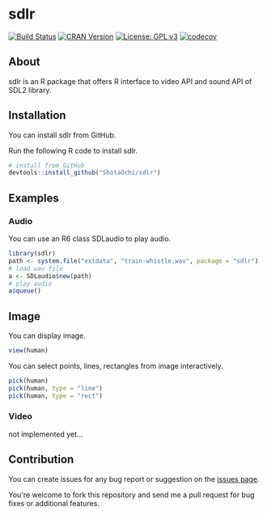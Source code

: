 # sdlr

[![Build Status](https://github.com/ShotaOchi/sdlr/workflows/R-CMD-check/badge.svg)](https://github.com/ShotaOchi/sdlr/actions)
[![CRAN Version](https://www.r-pkg.org/badges/version/sdlr)](https://cran.r-project.org/package=sdlr)
[![License: GPL v3](https://img.shields.io/badge/License-GPL%20v3-blue.svg)](https://www.gnu.org/licenses/gpl-3.0)
[![codecov](https://codecov.io/gh/ShotaOchi/sdlr/branch/main/graph/badge.svg?token=EDRYIIMXCY)](https://codecov.io/gh/ShotaOchi/sdlr)

## About
sdlr is an R package that offers R interface to video API and sound API of SDL2 library. 

## Installation
You can install sdlr from GitHub.


Run the following R code to install sdlr.
```r
# install from GitHub
devtools::install_github("ShotaOchi/sdlr")
```

## Examples

### Audio
You can use an R6 class SDLaudio to play audio.
```r
library(sdlr)
path <- system.file("extdata", "train-whistle.wav", package = "sdlr")
# load wav file
a <- SDLaudio$new(path)
# play audio
a$queue()
```

## Image
You can display image.
```r
view(human)
```

You can select points, lines, rectangles from image interactively.
```r
pick(human)
pick(human, type = "line")
pick(human, type = "rect")
```

### Video
not implemented yet...

## Contribution
You can create issues for any bug report or suggestion on the [issues page](https://github.com/ShotaOchi/sdlr/issues).


You're welcome to fork this repository and send me a pull request for bug fixes or additional features.
